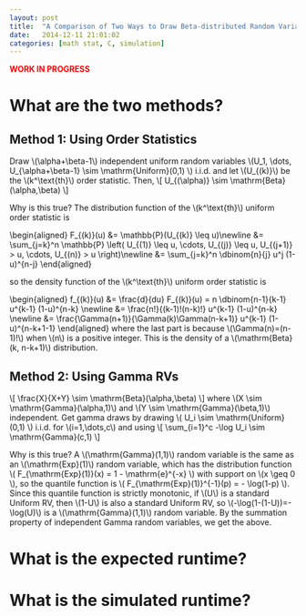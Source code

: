 ```yaml
---
layout: post
title:  "A Comparison of Two Ways to Draw Beta-distributed Random Variables with Integer Parameters Starting with Uniform-distributed Random Variables"
date:   2014-12-11 21:01:02
categories: [math stat, C, simulation]
---
```


<span style="color:red">**WORK IN PROGRESS**</span>

# What are the two methods?

## Method 1: Using Order Statistics

Draw \\(\alpha+\beta-1\\) independent uniform random variables \\(U\_1, \dots, U\_{\alpha+\beta-1} \sim \mathrm{Uniform}(0,1) \\) i.i.d. and let \\(U\_{(k)}\\) be the \\(k^\text{th}\\) order statistic. Then,
\\[  U_{(\alpha)} \sim \mathrm{Beta}(\alpha,\beta)  \\]

Why is this true? The distribution function of the \\(k^\text{th}\\) uniform order statistic is

\\begin{aligned} F\_{(k)}(u) &= \mathbb{P}(U_{(k)} \leq u)\newline
&= \sum\_{j=k}^n \mathbb{P} \left( U\_{(1)} \leq u, \cdots,  U\_{(j)} \leq u, U\_{(j+1)} > u, \cdots,  U\_{(n)} > u \right)\newline
&= \sum\_{j=k}^n \dbinom{n}{j} u^j (1-u)^{n-j} \\end{aligned}

so the density function of the \\(k^\text{th}\\) uniform order statistic is

\\begin{aligned} f_{(k)}(u) &= \frac{d}{du} F\_{(k)}(u) = n \dbinom{n-1}{k-1} u^{k-1} (1-u)^{n-k} \newline
&= \frac{n!}{(k-1)!(n-k)!} u^{k-1} (1-u)^{n-k} \newline 
&= \frac{\Gamma(n+1)}{\Gamma(k)\Gamma(n-k+1)} u^{k-1} (1-u)^{n-k+1-1} \\end{aligned}
where the last part is because \\(\Gamma(n)=(n-1)!\\) when \\(n\\) is a positive integer. This is the density of a \\(\mathrm{Beta}(k, n-k+1)\\) distribution.

## Method 2: Using Gamma RVs

\\[ \frac{X}{X+Y} \sim \mathrm{Beta}(\alpha,\beta)  \\]
where \\(X \sim \mathrm{Gamma}(\alpha,1)\\) and \\(Y \sim \mathrm{Gamma}(\beta,1)\\) independent. Get gamma draws by drawing \\( U\_i \sim \mathrm{Uniform}(0,1) \\) i.i.d. for \\(i=1,\dots,c\\) and using
\\[ \sum_{i=1}^c -\log U_i \sim \mathrm{Gamma}(c,1)  \\]

Why is this true? A \\(\mathrm{Gamma}(1,1)\\) random variable is the same as an \\(\mathrm{Exp}(1)\\) random variable, which has the distribution function \\( F_{\mathrm{Exp}(1)}(x) = 1 - \mathrm{e}^{-x} \\) with support on \\(x \geq 0 \\), so the quantile function is \\( F\_{\mathrm{Exp}(1)}^{-1}(p) = - \log(1-p)  \\). Since this quantile function is strictly monotonic, if \\(U\\) is a standard Uniform RV, then \\(1-U\\) is also a standard Uniform RV, so \\(-\log(1-(1-U))=-\log(U)\\) is a  \\(\mathrm{Gamma}(1,1)\\) random variable. By the summation property of independent Gamma random variables, we get the above.

# What is the expected runtime?


# What is the simulated runtime?

